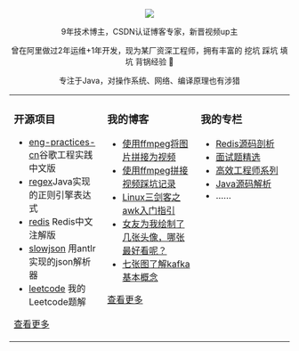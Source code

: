   
<p align="center">
  <img src="https://github-readme-stats.vercel.app/api?username=xindoo&show_icons=true&theme=graywhite"/>
</p>

<p align="center"> 9年技术博主，CSDN认证博客专家，新晋视频up主 </p>  
<p align="center"> 曾在阿里做过2年运维+1年开发，现为某厂资深工程师，拥有丰富的 挖坑 踩坑 填坑 背锅经验 🐶   </p>  
<p align="center"> 专注于Java，对操作系统、网络、编译原理也有涉猎</p>  


<table align="center"><tr>
<td valign="top" width="33%">

### 开源项目  
- [eng-practices-cn](https://github.com/xindoo/eng-practices-cn)谷歌工程实践中文版	
- [regex](https://github.com/xindoo/regex)Java实现的正则引擎表达式	
- [redis](https://github.com/xindoo/redis) Redis中文注解版  
- [slowjson](https://github.com/xindoo/slowjson) 用antlr实现的json解析器  
- [leetcode](https://github.com/xindoo/leetcode) 我的Leetcode题解   
   
[查看更多](https://github.com/xindoo/)	 

	
</td>
<td valign="top" width="33%">

### 我的博客
- [使用ffmpeg将图片拼接为视频](https://blog.csdn.net/xindoo/article/details/121451318)
- [使用ffmpeg拼接视频踩坑记录](https://blog.csdn.net/xindoo/article/details/121186052)
- [Linux三剑客之awk入门指引](https://blog.csdn.net/xindoo/article/details/120932151)
- [女友为我绘制了几张头像，哪张最好看呢？](https://blog.csdn.net/xindoo/article/details/120377677)
- [七张图了解kafka基本概念](https://blog.csdn.net/xindoo/article/details/120114230)

[查看更多](https://xindoo.blog.csdn.net/)

</td>
<td valign="top" width="33%">

### 我的专栏  
- [Redis源码剖析](https://blog.csdn.net/xindoo/category_10068113.html)  
- [面试题精选](https://blog.csdn.net/xindoo/category_9991116.html)  
- [高效工程师系列](https://blog.csdn.net/xindoo/category_9287916.html)  
- [Java源码解析](https://blog.csdn.net/xindoo/category_9287770.html?spm=1001.2014.3001.5482)    
- ……

	
</td>
</tr></table>
